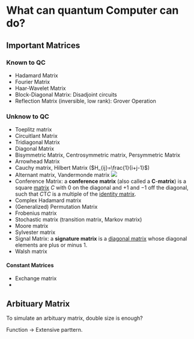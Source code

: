 # What can quantum Computer can do?
## Important Matrices
### Known to QC
* Hadamard Matrix
* Fourier Matrix
* Haar-Wavelet Matrix
* Block-Diagonal Matrix: Disadjoint circuits
* Reflection Matrix (inversible, low rank): Grover Operation

### Unknow to QC
* Toeplitz matrix
* Circuitlant Matrix
* Tridiagonal Matrix
* Diagonal Matrix
* Bisymmetric Matrix, Centrosymmetric matrix, Persymmetric Matrix
* Arrowhead Matrix
* Cauchy matrix, Hilbert Matrix ($H_{ij}=\frac{1}{i+j-1}$)
* Alternant matrix, Vandermonde matrix
  ![](images/Alternant.png)
* Conference Matrix: a **conference matrix** (also called a **C**-**matrix**) is a square [matrix](https://en.wikipedia.org/wiki/Matrix_(mathematics)) *C* with 0 on the diagonal and +1 and −1 off the diagonal, such that *C*T*C* is a multiple of the [identity matrix](https://en.wikipedia.org/wiki/Identity_matrix).
* Complex Hadamard matrix
* (Generalized) Permutation Matrix
* Frobenius matrix
* Stochastic matrix (transition matrix, Markov matrix)
* Moore matrix
* Sylvester matrix
* Signal Matrix: a **signature matrix** is a [diagonal matrix](https://en.wikipedia.org/wiki/Diagonal_matrix) whose diagonal elements are plus or minus 1.
* Walsh matrix



#### Constant Matrices

* Exchange matrix
* ​



## Arbituary Matrix

To simulate an arbituary matrix, double size is enough?

Function -> Extensive parttern. 